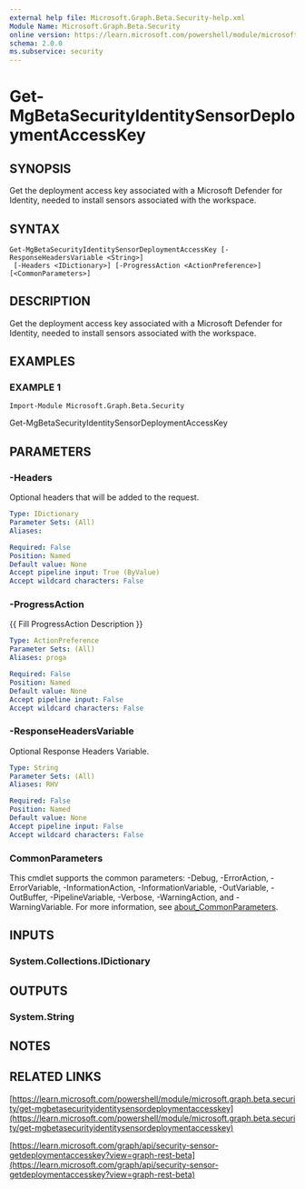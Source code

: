 ```yaml
---
external help file: Microsoft.Graph.Beta.Security-help.xml
Module Name: Microsoft.Graph.Beta.Security
online version: https://learn.microsoft.com/powershell/module/microsoft.graph.beta.security/get-mgbetasecurityidentitysensordeploymentaccesskey
schema: 2.0.0
ms.subservice: security
---
```


# Get-MgBetaSecurityIdentitySensorDeploymentAccessKey

## SYNOPSIS
Get the deployment access key associated with a Microsoft Defender for Identity, needed to install sensors associated with the workspace.

## SYNTAX

```
Get-MgBetaSecurityIdentitySensorDeploymentAccessKey [-ResponseHeadersVariable <String>]
 [-Headers <IDictionary>] [-ProgressAction <ActionPreference>] [<CommonParameters>]
```

## DESCRIPTION
Get the deployment access key associated with a Microsoft Defender for Identity, needed to install sensors associated with the workspace.

## EXAMPLES

### EXAMPLE 1
```
Import-Module Microsoft.Graph.Beta.Security
```

Get-MgBetaSecurityIdentitySensorDeploymentAccessKey

## PARAMETERS

### -Headers
Optional headers that will be added to the request.

```yaml
Type: IDictionary
Parameter Sets: (All)
Aliases:

Required: False
Position: Named
Default value: None
Accept pipeline input: True (ByValue)
Accept wildcard characters: False
```

### -ProgressAction
{{ Fill ProgressAction Description }}

```yaml
Type: ActionPreference
Parameter Sets: (All)
Aliases: proga

Required: False
Position: Named
Default value: None
Accept pipeline input: False
Accept wildcard characters: False
```

### -ResponseHeadersVariable
Optional Response Headers Variable.

```yaml
Type: String
Parameter Sets: (All)
Aliases: RHV

Required: False
Position: Named
Default value: None
Accept pipeline input: False
Accept wildcard characters: False
```

### CommonParameters
This cmdlet supports the common parameters: -Debug, -ErrorAction, -ErrorVariable, -InformationAction, -InformationVariable, -OutVariable, -OutBuffer, -PipelineVariable, -Verbose, -WarningAction, and -WarningVariable. For more information, see [about_CommonParameters](http://go.microsoft.com/fwlink/?LinkID=113216).

## INPUTS

### System.Collections.IDictionary
## OUTPUTS

### System.String
## NOTES

## RELATED LINKS

[https://learn.microsoft.com/powershell/module/microsoft.graph.beta.security/get-mgbetasecurityidentitysensordeploymentaccesskey](https://learn.microsoft.com/powershell/module/microsoft.graph.beta.security/get-mgbetasecurityidentitysensordeploymentaccesskey)

[https://learn.microsoft.com/graph/api/security-sensor-getdeploymentaccesskey?view=graph-rest-beta](https://learn.microsoft.com/graph/api/security-sensor-getdeploymentaccesskey?view=graph-rest-beta)























